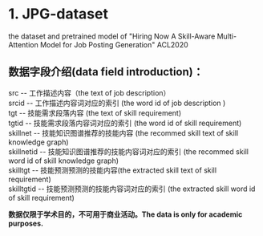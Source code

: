 # 1. JPG-dataset
the dataset and pretrained model of "Hiring Now A Skill-Aware Multi-Attention Model for Job Posting Generation" ACL2020  

## 数据字段介绍(data field introduction)：  
src -- 工作描述内容（the text of job description）  
srcid -- 工作描述内容词对应的索引 (the word id of  job description )  
tgt -- 技能需求段落内容 (the text of skill requirement)  
tgtid -- 技能需求段落内容词对应的索引 (the word id of skill requirement)  
skillnet -- 技能知识图谱推荐的技能内容 (the recommed skill text of skill knowledge graph)  
skillnetid -- 技能知识图谱推荐的技能内容词对应的索引 (the recommed skill word id of skill knowledge graph)  
skilltgt -- 技能预测预测的技能内容(the extracted skill text of skill requirement)  
skilltgtid -- 技能预测预测的技能内容词对应的索引 (the extracted skill word id of skill requirement)  

**数据仅限于学术目的，不可用于商业活动。The data is only for academic purposes.**
